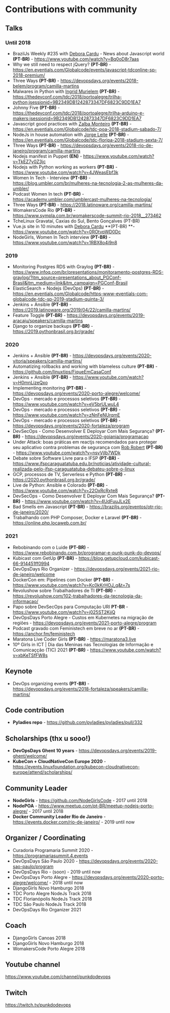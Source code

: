 # Contributions with community

## Talks

### Until 2018

- BrazilJs Weekly #235 with [Debora Cardu](http://twitter.com/deboracardu "Debora Cardu") - News about Javascript world **(PT-BR)** - https://www.youtube.com/watch?v=Bq0oD8r7aas
- Why we still need to respect jQuery? **(PT-BR)** - https://en.eventials.com/Globalcode/events/javascript-tdconline-sp-2018-premium/
- Three Ways **(PT-BR)** - https://devopsdays.org/events/2018-belem/program/camilla-martins
- Malwares in Python with [Ingrid Murielem](http://twitter.com/ingridmurielem "Ingrid Murielem") **(PT-BR)** - https://thedevconf.com/tdc/2018/portoalegre/trilha-python;jsessionid=9B2349DB1242873347DF6823C9DD1EA7
- Johnny Five **(PT-BR)** - https://thedevconf.com/tdc/2018/portoalegre/trilha-arduino-e-makers;jsessionid=9B2349DB1242873347DF6823C9DD1EA7
- Javascript good practices with [Zalba Monteiro](http://twitter.com/zalbamonteiro "Zalba Monteiro") **(PT-BR)** - https://en.eventials.com/Globalcode/tdc-poa-2018-stadium-sabado-7/
- NodeJs in house automation with [Jorge Leite](http://twitter.com/ujorgeleite "Jorge Leite") **(PT-BR)** - https://en.eventials.com/Globalcode/tdc-floripa-2018-stadium-sexta-7/
- Three Ways **(PT-BR)** - https://devopsdays.org/events/2018-rio-de-janeiro/program/camilla-martins
- Nodejs manifest in Puppet **(EN)** - https://www.youtube.com/watch?v=TkEZ7y0Z3jc
- Nodejs with Python working as workers **(PT-BR)** - https://www.youtube.com/watch?v=4JWeasEbf3k
- Women In Tech - Interview **(PT-BR)** - https://blog.umbler.com/br/mulheres-na-tecnologia-2-as-mulheres-da-umbler/
- Podcast Women In tech **(PT-BR)** - https://academy.umbler.com/umblercast-mulheres-na-tecnologia/
- Three Ways **(PT-BR)** - https://2018.latinoware.org/camilla-martins/
- WomakersCode Rio **(PT-BR)** - https://www.sympla.com.br/womakerscode-summit-rio-2018__273462
- TcheLinux Gravataí, Caxias do Sul, Bento Gonçalves (PT-BR)
- Vue.js site in 10 minutes with [Debora Cardu](http://twitter.com/deboracardu "Debora Cardu") **(PT-BR) **- https://www.youtube.com/watch?v=0ROtvpWD0Dc
- NodeGirls, Women In Tech interview **(PT-BR)** - https://www.youtube.com/watch?v=1RBX8o4i9n8

### 2019

- Monitoring Postgres RDS with Graylog **(PT-BR)** - https://www.infoq.com/br/presentations/monitoramento-postgres-RDS-graylog/?itm_source=presentations_about_PGConf-Brasil&itm_medium=link&itm_campaign=PGConf-Brasil
- ElasticSearch + Nodejs (DevOps) **(PT-BR)** - https://en.eventials.com/Globalcode/https-www-eventials-com-globalcode-tdc-sp-2019-stadium-quinta-3/
- Jenkins + Ansible **(PT-BR)** - https://2019.latinoware.org/2019/04/22/camilla-martins/
- Feature Toggle **(PT-BR)** - https://devopsdays.org/events/2019-aracaju/speakers/camilla-martins
- Django to organize backups **(PT-BR)** - https://2019.pythonbrasil.org.br/grade/

### 2020

- Jenkins + Ansible **(PT-BR)** - https://devopsdays.org/events/2020-vitoria/speakers/camilla-martins/
- Automatizing rollbacks and working with blameless culture **(PT-BR)** - https://github.com/linuxtips/FiqueEmCasaConf
- Jenkins + Ansible **(PT-BR)** - https://www.youtube.com/watch?v=H0mnLizeQxo
- Implementing monitoring **(PT-BR)** - https://devopsdays.org/events/2020-porto-alegre/welcome/
- DevOps - mercado e processos seletivos **(PT-BR)** - https://www.youtube.com/watch?v=eV5brULwuL4
- DevOps - mercado e processos seletivos **(PT-BR)** - https://www.youtube.com/watch?v=zNnFeNUrqmE
- DevOps - mercado e processos seletivos **(PT-BR)** - https://devopsdays.org/events/2020-fortaleza/program
- DevSecOps - Como Desenvolver E Deployar Com Mais Segurança? **(PT-BR)** - https://devopsdays.org/events/2020-goiania/programacao
- Under Attack: boas práticas em reactjs recomendados para proteger seu aplicativo contra problemas de segurança com  [Rob Robert](http://twitter.com/WonderlandOuts "Rob Robert") **(PT-BR)** - https://www.youtube.com/watch?v=nsvVjIb7WDk
- Debate sobre Software Livre para o IFSP **(PT-BR)** - https://www.ifspcaraguatatuba.edu.br/noticias/atividade-cultural-realizada-pelo-ifsp-caraguatatuba-debateu-sobre-o-linux
- GCP, processos de TV, Serverless e Python **(PT-BR)** - https://2020.pythonbrasil.org.br/grade/
- Live de Python: Ansible e Colorado **(PT-BR)** - https://www.youtube.com/watch?v=22OxRcRxte8
- DevSecOps - Como Desenvolver E Deployar Com Mais Segurança? **(PT-BR)** - https://www.youtube.com/watch?v=4UdFuuJLx2E
- Bad Smells em Javascript **(PT-BR)** - https://braziljs.org/eventos/otr-rio-de-janeiro/2020/
- Trabalhando com PHP Composer, Docker e Laravel **(PT-BR)** - https://online.php.locaweb.com.br/

### 2021

- Rebobinando com o Luide **(PT-BR)** - https://www.rebobinando.com.br/programar-e-punk-punk-do-devops/
- Kubicast com GetUp **(PT-BR)** - https://blog.getupcloud.com/kubicast-66-914451ff0994
- DevOpsDays Rio Organizer - https://devopsdays.org/events/2021-rio-de-janeiro/welcome
- DockerCon em: Pipelines com Docker **(PT-BR)** - https://www.youtube.com/watch?v=Kc0kKrHOJ_g&t=7s
- Revolushow sobre Trabalhadores de TI **(PT-BR)** - https://revolushow.com/102-trabalhadores-da-tecnologia-da-informacao/
- Papo sobre DevSecOps para Computação URI **PT-BR** - https://www.youtube.com/watch?v=j025ST2KjjQ
- DevOpsDays Porto Alegre - Custos em Kubernetes na migração de regiões - https://devopsdays.org/events/2021-porto-alegre/program
- Podcast gravado com Feministech em breve no ar **(PT-BR)** - https://anchor.fm/feministech
- Maratona Live Coder Girls **(PT-BR)** - https://maratona3.live
- 10º Girls in ICT | Dia das Meninas nas Tecnologias de Informação e Comunicaçção (TIC) 2021 **(PT-BR)** - https://www.youtube.com/watch?v=xbKeTSfFW8s

## Keynote
- DevOps organizing events **(PT-BR)** - https://devopsdays.org/events/2018-fortaleza/speakers/camilla-martins/

## Code contribution

- **Pyladies repo** - https://github.com/pyladies/pyladies/pull/332

## Scholarships (thx u sooo!)

- **DevOpsDays Ghent 10 years** - https://devopsdays.org/events/2019-ghent/welcome/
- **KubeCon + CloudNativeCon Europe 2020** - https://events.linuxfoundation.org/kubecon-cloudnativecon-europe/attend/scholarships/

## Community Leader

- **NodeGirls** - https://github.com/NodeGirlsCode - 2017 until 2018
- **NodePOA** - https://www.meetup.com/pt-BR/meetup-nodejs-porto-alegre/ - 2017 until 2018
- **Docker Community Leader Rio de Janeiro** - https://events.docker.com/rio-de-janeiro/ - 2019 until now

## Organizer / Coordinating

- Curadoria Programaria Summit 2020 - https://programariasummit.4.events
- DevOpsDays São Paulo 2020 - https://devopsdays.org/events/2020-sao-paulo/program
- DevOpsDays Rio - (soon) - 2019 until now
- DevOpsDays Porto Alegre - https://devopsdays.org/events/2020-porto-alegre/welcome/ - 2018 until now
- DjangoGirls Novo Hamburgo 2018
- TDC Porto Alegre NodeJs Track 2018
- TDC Florianópolis NodeJs Track 2018
- TDC São Paulo NodeJs Track 2018
- DevOpsDays Rio Organizer 2021

## Coach

- DjangoGirls Canoas 2018
- DjangoGirls Novo Hamburgo 2018
- WomakersCode Porto Alegre 2018

## Youtube channel

https://www.youtube.com/channel/punkdodevops

## Twitch

https://twitch.tv/punkdodevops
